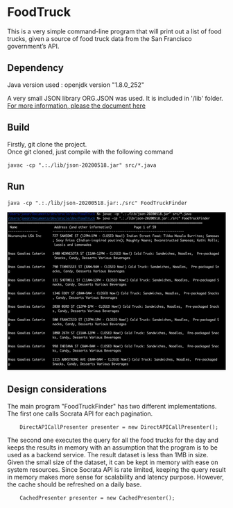 # FoodTruck
This is a very simple command-line program that will print out a list of food trucks, given a source of food truck data from the San Francisco government’s API.

## Dependency

Java version used : openjdk version "1.8.0_252"

A very small JSON library ORG.JSON was used. It is included in '/lib' folder. [For more information, please the document here](lib/README.md)

## Build

Firstly, git clone the project. <br/>
Once git cloned, just compile with the following command
```
javac -cp ".:./lib/json-20200518.jar" src/*.java
```

## Run 

```
java -cp ".:./lib/json-20200518.jar:./src" FoodTruckFinder
```

![Sample run capture](img/foodtruck.jpg)

## Design considerations

The main program "FoodTruckFinder" has two different implementations.  The first one calls Socrata API for each pagination.  
```
	DirectAPICallPresenter presenter = new DirectAPICallPresenter();

```

The second one executes the query for all the food trucks for the day and keeps the results in memory with an assumption that the program is to be used as a backend service. The result dataset is less than 1MB in size. Given the small size of the dataset, it can be kept in memory with ease on system resources. Since Socrata API is rate limited, keeping the query result in memory makes more sense for scalability and latency purpose. However, the cache should be refreshed on a daily base. 

```
	CachedPresenter presenter = new CachedPresenter();

```
